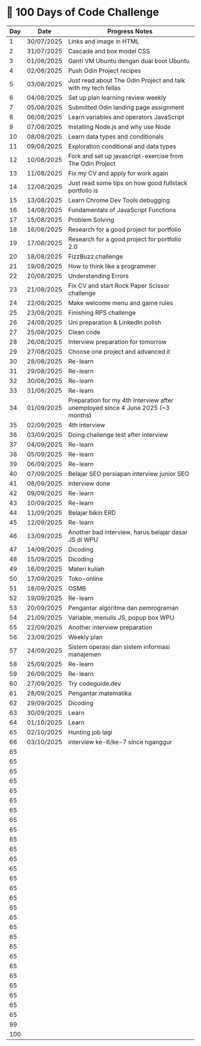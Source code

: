 # 🚀 100 Days of Code Challenge

| Day | Date       | Progress Notes                                                                 |
|-----|------------|--------------------------------------------------------------------------------|
| 1   | 30/07/2025 | Links and image in HTML                                                        |
| 2   | 31/07/2025 | Cascade and box model CSS                                                      |
| 3   | 01/08/2025 | Ganti VM Ubuntu dengan dual boot Ubuntu                                        |
| 4   | 02/08/2025 | Push Odin Project recipes                                                      |
| 5   | 03/08/2025 | Just read about The Odin Project and talk with my tech fellas                  |
| 6   | 04/08/2025 | Set up plan learning review weekly                                             |
| 7   | 05/08/2025 | Submitted Odin landing page assignment                                         |
| 8   | 06/08/2025 | Learn variables and operators JavaScript                                       |
| 9   | 07/08/2025 | Installing Node.js and why use Node                                            |
| 10  | 08/08/2025 | Learn data types and conditionals                                              |
| 11  | 09/08/2025 | Exploration conditional and data types                                         |
| 12  | 10/08/2025 | Fork and set up javascript-exercise from The Odin Project                      |
| 13  | 11/08/2025 | Fix my CV and apply for work again                                             |
| 14  | 12/08/2025 | Just read some tips on how good fullstack portfolio is                         |
| 15  | 13/08/2025 | Learn Chrome Dev Tools debugging                                               |
| 16  | 14/08/2025 | Fundamentals of JavaScript Functions                                           |
| 17  | 15/08/2025 | Problem Solving                                                                |
| 18  | 16/08/2025 | Research for a good project for portfolio                                      |
| 19  | 17/08/2025 | Research for a good project for portfolio 2.0                                  |
| 20  | 18/08/2025 | FizzBuzz challenge                                                             |
| 21  | 19/08/2025 | How to think like a programmer                                                 |
| 22  | 20/08/2025 | Understanding Errors                                                           |
| 23  | 21/08/2025 | Fix CV and start Rock Paper Scissor challenge                                  |
| 24  | 22/08/2025 | Make welcome menu and game rules                                               |
| 25  | 23/08/2025 | Finishing RPS challenge                                                        |
| 26  | 24/08/2025 | Uni preparation & LinkedIn polish                                              |
| 27  | 25/08/2025 | Clean code                                                                     |
| 28  | 26/08/2025 | Interview preparation for tomorrow                                             |
| 29  | 27/08/2025 | Choose one project and advanced it                                             |
| 30  | 28/08/2025 | Re-learn                                                                       |
| 31  | 29/08/2025 | Re-learn                                                                       |
| 32  | 30/08/2025 | Re-learn                                                                       |
| 33  | 31/08/2025 | Re-learn                                                                       |
| 34  | 01/09/2025 | Preparation for my 4th interview after unemployed since 4 June 2025 (~3 months)|
| 35  | 02/09/2025 | 4th interview                                                                  |
| 36  | 03/09/2025 | Doing challenge test after interview                                           |
| 37  | 04/09/2025 | Re-learn                                                                       |
| 38  | 05/09/2025 | Re-learn                                                                       |
| 39  | 06/09/2025 | Re-learn                                                                       |
| 40  | 07/09/2025 | Belajar SEO persiapan interview junior SEO                                     |
| 41  | 08/09/2025 | Interview done                                                                 |
| 42  | 09/09/2025 | Re-learn                                                                       |
| 43  | 10/09/2025 | Re-learn                                                                       |
| 44  | 11/09/2025 | Belajar bikin ERD                                                              |
| 45  | 12/09/2025 | Re-learn                                                                       |
| 46  | 13/09/2025 | Another bad interview, harus belajar dasar JS di WPU                           |
| 47  | 14/09/2025 | Dicoding                                                                       |
| 48  | 15/09/2025 | Dicoding                                                                       |
| 49  | 16/09/2025 | Materi kuliah                                                                  |
| 50  | 17/09/2025 | Toko-online                                                                    |
| 51  | 18/09/2025 | OSMB                                                                           |
| 52  | 19/09/2025 | Re-learn                                                                       |
| 53  | 20/09/2025 | Pengantar algoritma dan pemrograman                                            |
| 54  | 21/09/2025 | Variable, menulis JS, popup box WPU                                            |
| 55  | 22/09/2025 | Another interview preparation                                                  |
| 56  | 23/09/2025 | Weekly plan                                                                    |
| 57  | 24/09/2025 | Sistem operasi dan sistem informasi manajemen                                  |
| 58  | 25/09/2025 | Re-learn                                                                       |
| 59  | 26/09/2025 | Re-learn                                                                       |
| 60  | 27/09/2025 | Try codeguide.dev                                                              |
| 61  | 28/09/2025 | Pengantar matematika                                                           |
| 62  | 29/09/2025 | Dicoding                                                                       |
| 63  | 30/09/2025 | Learn                                                                          |
| 64  | 01/10/2025 | Learn                                                                          |
| 65  | 02/10/2025 | Hunting job lagi                                                               |
| 66  | 03/10/2025 | interview ke-6/ke-7 since nganggur                                             |
| 65  |            |                                                                                |
| 65  |            |                                                                                |
| 65  |            |                                                                                |
| 65  |            |                                                                                |
| 65  |            |                                                                                |
| 65  |            |                                                                                |
| 65  |            |                                                                                |
| 65  |            |                                                                                |
| 65  |            |                                                                                |
| 65  |            |                                                                                |
| 65  |            |                                                                                |
| 65  |            |                                                                                |
| 65  |            |                                                                                |
| 65  |            |                                                                                |
| 65  |            |                                                                                |
| 65  |            |                                                                                |
| 65  |            |                                                                                |
| 65  |            |                                                                                |
| 65  |            |                                                                                |
| 65  |            |                                                                                |
| 65  |            |                                                                                |
| 65  |            |                                                                                |
| 65  |            |                                                                                |
| 65  |            |                                                                                |
| 65  |            |                                                                                |
| 65  |            |                                                                                |
| 65  |            |                                                                                |
| 65  |            |                                                                                |
| 99  |            |                                                                                |
| 100 |            |                                                                                |
